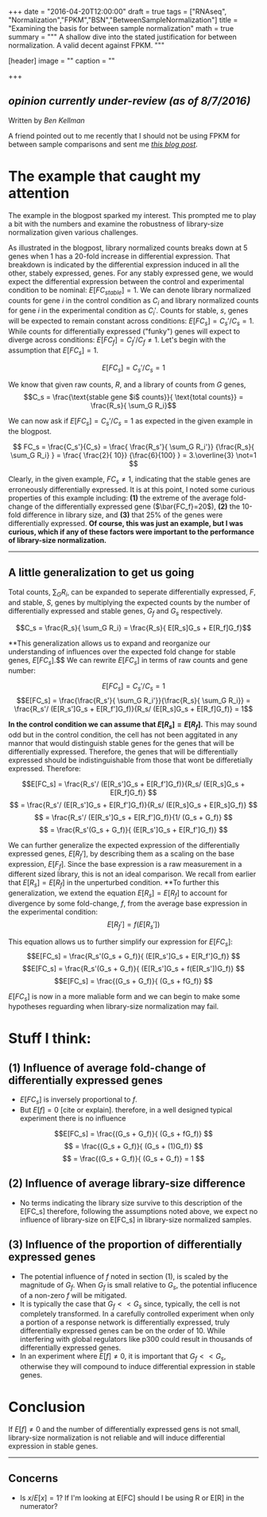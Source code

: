 +++
date = "2016-04-20T12:00:00"
draft = true
tags = ["RNAseq", "Normalization","FPKM","BSN","BetweenSampleNormalization"]
title = "Examining the basis for between sample normalization"
math = true
summary = """
A shallow dive into the stated justification for between normalization. A valid decent against FPKM. 
"""

[header]
image = ""
caption = ""

+++

## *opinion currently under-review (as of 8/7/2016)*
Written by *Ben Kellman*

A friend pointed out to me recently that I should not be using FPKM for between sample comparisons and sent me [*this blog post*](https://haroldpimentel.wordpress.com/2014/12/08/in-rna-seq-2-2-between-sample-normalization/). 

# The example that caught my attention

The example in the blogpost sparked my interest. This prompted me to play a bit with the numbers and examine the robustness of library-size normalization given various challenges.

As illustrated in the blogpost, library normalized counts breaks down at 5 genes when 1 has a 20-fold increase in differential expression. That breakdown is indicated by the differential expression induced in all the other, stabely expressed, genes. For any stably expressed gene, we would expect the differential expression between the control and experimental condition to be nominal: $E[FC_{stable}]=1$. We can denote library normalized counts for gene $i$ in the control condition as $C_i$ and library normalized counts for gene $i$ in the experimental condition as $C_i'$. Counts for stable, $s$, genes will be expected to remain constant across conditions: $E[FC_s] = C_s'/C_s = 1$. While counts for differentially expressed ("funky") genes will expect to diverge across conditions: $E[FC_f]= C_f'/C_f \not= 1$. Let's begin with the assumption that $E[FC_s] = 1$.

$$E[FC_s] =  C_s'/C_s = 1$$

We know that given raw counts, $R$, and a library of counts from $G$ genes, 
$$C_s =  \frac{\text{stable gene $i$ counts}}{ \text{total counts}} = \frac{R_s}{ \sum_G R_i}$$

We can now ask if $E[FC_s] = C_s'/C_s = 1$ as expected in the given example in the blogpost.

$$ FC_s = \frac{C_s'}{C_s} = \frac{ \frac{R_s'}{ \sum_G R_i'}} {\frac{R_s}{ \sum_G R_i} } = 
\frac{ \frac{2}{ 10}} {\frac{6}{100} } = 3.\overline{3} \not=1
 $$
 
Clearly, in the given example, $FC_s\not=1$, indicating that the stable genes are erroneously differentially expressed. It is at this point, I noted some curious properties of this example including: **(1)** the extreme of the average fold-change of the differentially expressed gene ($\bar{FC_f}=20$), **(2)** the 10-fold difference in library size, and **(3)** that 25% of the genes were differentially expressed. **Of course, this was just an example, but I was curious, which if any of these factors were important to the performance of library-size normalization.**
 
------------
## A little generalization to get us going

Total counts, $\sum_G R_i$, can be expanded to seperate differentially expressed, $F$, and stable, $S$, genes by multiplying the expected counts by the number of differentially expressed and stable genes, $G_f$ and $G_s$ respectively.

$$C_s = \frac{R_s}{ \sum_G R_i} = \frac{R_s}{ E[R_s]G_s + E[R_f]G_f}$$

**This generalization allows us to expand and reorganize our understanding of influences over the expected fold change for stable genes, $E[FC_s]$.$$ We can rewrite $E[FC_s]$ in terms of raw counts and gene number:

$$E[FC_s] = C_s'/C_s = 1$$
$$E[FC_s] = \frac{\frac{R_s'}{ \sum_G R_i'}}{\frac{R_s}{ \sum_G R_i}} = 
\frac{R_s'/ (E[R_s']G_s + E[R_f']G_f)}{R_s/ (E[R_s]G_s + E[R_f]G_f)} = 1$$

**In the control condition we can assume that $E[R_s]=E[R_f]$.** This may sound odd but in the control condition, the cell has not been aggitated in any mannor that would distinguish stable genes for the genes that will be differentially expressed. Therefore, the genes that will be differentially expressed should be indistinguishable from those that wont be differetially expressed. Therefore:

$$E[FC_s] = \frac{R_s'/ (E[R_s']G_s + E[R_f']G_f)}{R_s/ (E[R_s]G_s + E[R_f]G_f)} $$
$$ = \frac{R_s'/ (E[R_s']G_s + E[R_f']G_f)}{R_s/ (E[R_s]G_s + E[R_s]G_f)} $$
$$ = \frac{R_s'/ (E[R_s']G_s + E[R_f']G_f)}{1/ (G_s + G_f)} $$
$$ = \frac{R_s'(G_s + G_f)}{ (E[R_s']G_s + E[R_f']G_f)} $$


We can further generalize the expected expression of the differentially expressed genes, $E[R_f']$, by describing them as a scaling on the base expression, $E[F_f]$. Since the base expression is a raw measurement in a different sized library, this is not an ideal comparison. We recall from earlier that $E[R_s]=E[R_f]$ in the unperturbed condition. **To further this generalization, we extend the equation $E[R_s]=E[R_f]$ to account for divergence by some fold-change, $f$, from the average base expression in the experimental condition:
$$ E[R_f'] = f(E[R_s']) $$

This equation allows us to further simplify our expression for $E[FC_s]$:
$$E[FC_s] = \frac{R_s'(G_s + G_f)}{ (E[R_s']G_s + E[R_f']G_f)} $$
$$E[FC_s] = \frac{R_s'(G_s + G_f)}{ (E[R_s']G_s + f(E[R_s'])G_f)} $$
$$E[FC_s] = \frac{(G_s + G_f)}{ (G_s + fG_f)} $$

$E[FC_s]$ is now in a more maliable form and we can begin to make some hypotheses reguarding when library-size normalization may fail.


# Stuff I think:

## (1) Influence of average fold-change of differentially expressed genes

- $E[FC_s]$ is inversely proportional to $f$.
- But $E[f]=0$ [cite or explain]. therefore, in a well designed typical experiment there is no influence

$$E[FC_s] = \frac{(G_s + G_f)}{ (G_s + fG_f)} $$
$$ = \frac{(G_s + G_f)}{ (G_s + (1)G_f)} $$
$$ = \frac{(G_s + G_f)}{ (G_s + G_f)} = 1 $$

## (2) Influence of average library-size difference 

- No terms indicating the library size survive to this description of the E[FC_s] therefore, following the assumptions noted above, we expect no influence of library-size on E[FC_s] in library-size normalized samples.

## (3) Influence of the proportion of differentially expressed genes

- The potential influence of $f$ noted in section (1), is scaled by the magnitude of $G_f$. When $G_f$ is small relative to $G_s$, the potential influcence of a non-zero $f$ will be mitigated. 
- It is typically the case that $G_f<<G_s$ since, typically, the cell is not completely transformed. In a carefully controlled experiment when only a portion of a response network is differentially expressed, truly differentially expressed genes can be on the order of 10. While interfering with global regulators like p300 could result in thousands of differentially expressed genes.
- In an experiment where $E[f]\not=0$, it is important that $G_f<<G_s$, otherwise they will compound to induce differential expression in stable genes.

# Conclusion 

If $E[f]\not=0$ and the number of differentially expressed gens is not small, library-size normalization is not reliable and will induce differential expression in stable genes.



--------------------------------------------------

## Concerns

- Is $x/E[x] = 1$? If I'm looking at E[FC] should I be using R or E[R] in the numerator?



